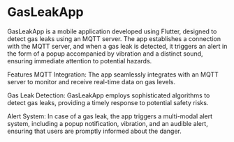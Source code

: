 # GasLeakApp

GasLeakApp is a mobile application developed using Flutter, designed to detect gas leaks using an MQTT server. The app establishes a connection with the MQTT server, and when a gas leak is detected, it triggers an alert in the form of a popup accompanied by vibration and a distinct sound, ensuring immediate attention to potential hazards.

Features
MQTT Integration: The app seamlessly integrates with an MQTT server to monitor and receive real-time data on gas levels.

Gas Leak Detection: GasLeakApp employs sophisticated algorithms to detect gas leaks, providing a timely response to potential safety risks.

Alert System: In case of a gas leak, the app triggers a multi-modal alert system, including a popup notification, vibration, and an audible alert, ensuring that users are promptly informed about the danger.


